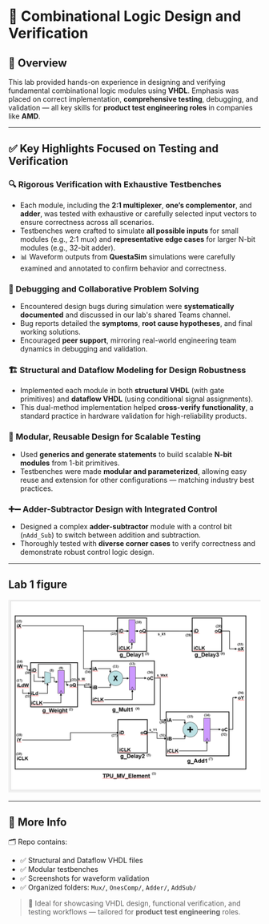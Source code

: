 # 🧠 Combinational Logic Design and Verification

## 📌 Overview

This lab provided hands-on experience in designing and verifying fundamental combinational logic modules using **VHDL**. Emphasis was placed on correct implementation, **comprehensive testing**, debugging, and validation — all key skills for **product test engineering roles** in companies like **AMD**.

---

## ✅ Key Highlights Focused on Testing and Verification

### 🔍 Rigorous Verification with Exhaustive Testbenches

- Each module, including the **2:1 multiplexer**, **one’s complementor**, and **adder**, was tested with exhaustive or carefully selected input vectors to ensure correctness across all scenarios.
- Testbenches were crafted to simulate **all possible inputs** for small modules (e.g., 2:1 mux) and **representative edge cases** for larger N-bit modules (e.g., 32-bit adder).
- 📊 Waveform outputs from **QuestaSim** simulations were carefully examined and annotated to confirm behavior and correctness.

### 🐞 Debugging and Collaborative Problem Solving

- Encountered design bugs during simulation were **systematically documented** and discussed in our lab's shared Teams channel.
- Bug reports detailed the **symptoms**, **root cause hypotheses**, and final working solutions.
- Encouraged **peer support**, mirroring real-world engineering team dynamics in debugging and validation.

### 🏗️ Structural and Dataflow Modeling for Design Robustness

- Implemented each module in both **structural VHDL** (with gate primitives) and **dataflow VHDL** (using conditional signal assignments).
- This dual-method implementation helped **cross-verify functionality**, a standard practice in hardware validation for high-reliability products.

### 🧩 Modular, Reusable Design for Scalable Testing

- Used **generics and generate statements** to build scalable **N-bit modules** from 1-bit primitives.
- Testbenches were made **modular and parameterized**, allowing easy reuse and extension for other configurations — matching industry best practices.

### ➕➖ Adder-Subtractor Design with Integrated Control

- Designed a complex **adder-subtractor** module with a control bit (`nAdd_Sub`) to switch between addition and subtraction.
- Thoroughly tested with **diverse corner cases** to verify correctness and demonstrate robust control logic design.

---

## Lab 1 figure

![lab figure](lab1_fig.png)

---

## 🔗 More Info

🗂️ Repo contains:  
- ✅ Structural and Dataflow VHDL files  
- ✅ Modular testbenches  
- ✅ Screenshots for waveform validation  
- ✅ Organized folders: `Mux/`, `OnesComp/`, `Adder/`, `AddSub/`  

> 🚀 Ideal for showcasing VHDL design, functional verification, and testing workflows — tailored for **product test engineering** roles.
